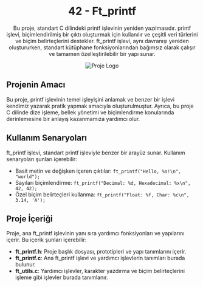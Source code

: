 <!-- Proje İlişkin Başlık -->
<h1 align="center">42 - Ft_printf</h1>

<!-- Proje Açıklaması -->
<p align="center">
Bu proje, standart C dilindeki printf işlevinin yeniden yazılmasıdır. printf işlevi, biçimlendirilmiş bir çıktı oluşturmak için kullanılır ve çeşitli veri türlerini ve biçim belirteçlerini destekler. ft_printf işlevi, aynı davranışı yeniden oluştururken, standart kütüphane fonksiyonlarından bağımsız olarak çalışır ve tamamen özelleştirilebilir bir yapı sunar.
</p>

<!-- Proje Logosu veya Görseli -->
<p align="center">
  <img src="https://github.com/ayogun/42-project-badges/blob/main/badges/ft_printfm.png" alt="Proje Logo">
</p>

## Projenin Amacı

Bu proje, printf işlevinin temel işleyişini anlamak ve benzer bir işlevi kendimiz yazarak pratik yapmak amacıyla oluşturulmuştur. Ayrıca, bu proje C dilinde dize işleme, bellek yönetimi ve biçimlendirme konularında derinlemesine bir anlayış kazanmamıza yardımcı olur.

## Kullanım Senaryoları

ft_printf işlevi, standart printf işleviyle benzer bir arayüz sunar. Kullanım senaryoları şunları içerebilir:

- Basit metin ve değişken içeren çıktılar: `ft_printf("Hello, %s!\n", "world");`
- Sayıları biçimlendirme: `ft_printf("Decimal: %d, Hexadecimal: %x\n", 42, 42);`
- Özel biçim belirteçleri kullanma: `ft_printf("Float: %f, Char: %c\n", 3.14, 'A');`

## Proje İçeriği

Proje, ana ft_printf işlevinin yanı sıra yardımcı fonksiyonları ve yapılarını içerir. Bu içerik şunları içerebilir:

- **ft_printf.h**: Proje başlık dosyası, prototipleri ve yapı tanımlarını içerir.
- **ft_printf.c**: Ana ft_printf işlevi ve yardımcı işlevlerin tanımları burada bulunur.
- **ft_utils.c**: Yardımcı işlevler, karakter yazdırma ve biçim belirteçlerini işleme gibi işlevler burada tanımlanır.

